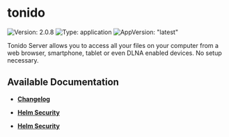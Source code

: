 # tonido

![Version: 2.0.8](https://img.shields.io/badge/Version-2.0.8-informational?style=flat-square) ![Type: application](https://img.shields.io/badge/Type-application-informational?style=flat-square) ![AppVersion: "latest"](https://img.shields.io/badge/AppVersion-"latest"-informational?style=flat-square)

Tonido Server allows you to access all your files on your computer from a web browser, smartphone, tablet or even DLNA enabled devices. No setup necessary.

## Available Documentation

- [**Changelog**](CHANGELOG)

- [**Helm Security**](container-security)

- [**Helm Security**](helm-security)

